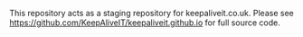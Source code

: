 This repository acts as a staging repository for keepaliveit.co.uk. Please see https://github.com/KeepAliveIT/keepaliveit.github.io for full source code.
